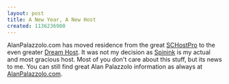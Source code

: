 ```yaml
---
layout: post
title: A New Year, A New Host
created: 1136236980
---
```


AlanPalazzolo.com has moved residence from the great [SCHostPro](http://www.schostpro.com/ "SCHostPro") to the even greater [Dream Host](http://www.dreamhost.com/ "Dream Host"). It was not my decision as [Spinink](http://www.spinink.com/ "Spinink.com") is my actual and most gracious host. Most of you don't care about this stuff, but its news to me. You can still find great Alan Palazzolo information as always at [AlanPalazzolo.com](/ "Alan Palazzolo").

